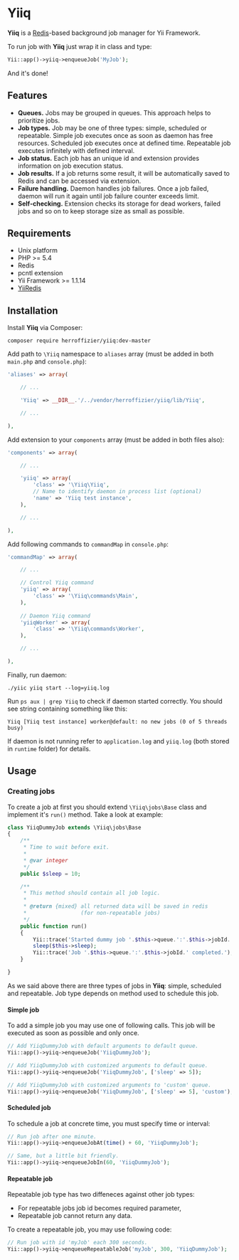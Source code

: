 # Yiiq

**Yiiq** is a [Redis](http://redis.io/)-based background job manager for Yii Framework.

To run job with **Yiiq** just wrap it in class and type: 
```php
Yii::app()->yiiq->enqueueJob('MyJob');

```
And it's done!

## Features

* **Queues.** Jobs may be grouped in queues. This approach helps to prioritize jobs.
* **Job types.** Job may be one of three types: simple, scheduled or repeatable. Simple job executes once as soon as daemon has free resources. Scheduled job executes once at defined time. Repeatable job executes infinitely with defined interval.
* **Job status.** Each job has an unique id and extension provides information on job execution status.
* **Job results.** If a job returns some result, it will be automatically saved to Redis and can be accessed via extension.
* **Failure handling.** Daemon handles job failures. Once a job failed, daemon will run it again until job failure counter exceeds limit.
* **Self-checking.** Extension checks its storage for dead workers, failed jobs and so on to keep storage size as small as possible.

## Requirements

* Unix platform
* PHP >= 5.4
* Redis
* pcntl extension
* Yii Framework >= 1.1.14
* [YiiRedis](https://github.com/phpnode/YiiRedis)

## Installation

Install **Yiiq** via Composer:

```
composer require herroffizier/yiiq:dev-master
```

Add path to ```\Yiiq``` namespace to ```aliases``` array (must be added in both ```main.php``` and ```console.php```):

```php
'aliases' => array(

    // ...

    'Yiiq' => __DIR__.'/../vendor/herroffizier/yiiq/lib/Yiiq',

    // ...

),
```

Add extension to your ```components``` array (must be added in both files also):

```php
'components' => array(

    // ...

    'yiiq' => array(
        'class' => '\Yiiq\Yiiq',
        // Name to identify daemon in process list (optional)
        'name' => 'Yiiq test instance',
    ),

    // ...

),
```

Add following commands to ```commandMap``` in ```console.php```:

```php
'commandMap' => array(

    // ...

    // Control Yiiq command
    'yiiq' => array(
        'class' => '\Yiiq\commands\Main',
    ),
        
    // Daemon Yiiq command
    'yiiqWorker' => array(
        'class' => '\Yiiq\commands\Worker',
    ),

    // ...

),
```

Finally, run daemon:

```
./yiic yiiq start --log=yiiq.log
```

Run ```ps aux | grep Yiiq``` to check if daemon started correctly. You should see string containing something like this:

```
Yiiq [Yiiq test instance] worker@default: no new jobs (0 of 5 threads busy)
```

If daemon is not running refer to ```application.log``` and ```yiiq.log``` (both stored in ```runtime``` folder) for details.

## Usage

### Creating jobs

To create a job at first you should extend ```\Yiiq\jobs\Base``` class and implement it's ```run()``` method. Take a look at example:

```php
class YiiqDummyJob extends \Yiiq\jobs\Base
{
    /**
     * Time to wait before exit.
     *
     * @var integer
     */
    public $sleep = 10;

    /**
     * This method should contain all job logic.
     *
     * @return {mixed} all returned data will be saved in redis 
     *                 (for non-repeatable jobs)
     */
    public function run()
    {
        Yii::trace('Started dummy job '.$this->queue.':'.$this->jobId.' (sleep for '.$this->sleep.'s).');
        sleep($this->sleep);
        Yii::trace('Job '.$this->queue.':'.$this->jobId.' completed.');
    }

}
```

As we said above there are three types of jobs in **Yiiq**: simple, scheduled and repeatable. Job type depends on method used to schedule this job. 

#### Simple job

To add a simple job you may use one of following calls. This job will be executed as soon as possible and only once. 

```php
// Add YiiqDummyJob with default arguments to default queue.
Yii::app()->yiiq->enqueueJob('YiiqDummyJob');

// Add YiiqDummyJob with customized arguments to default queue.
Yii::app()->yiiq->enqueueJob('YiiqDummyJob', ['sleep' => 5]);

// Add YiiqDummyJob with customized arguments to 'custom' queue.
Yii::app()->yiiq->enqueueJob('YiiqDummyJob', ['sleep' => 5], 'custom');
```

#### Scheduled job

To schedule a job at concrete time, you must specify time or interval:

```php
// Run job after one minute.
Yii::app()->yiiq->enqueueJobAt(time() + 60, 'YiiqDummyJob');

// Same, but a little bit friendly.
Yii::app()->yiiq->enqueueJobIn(60, 'YiiqDummyJob');
```

#### Repeatable job

Repeatable job type has two diffeneces against other job types:
* For repeatable jobs job id becomes required parameter,
* Repeatable job cannot return any data.

To create a repeatable job, you may use following code:

```php
// Run job with id 'myJob' each 300 seconds.
Yii::app()->yiiq->enqueueRepeatableJob('myJob', 300, 'YiiqDummyJob');
```